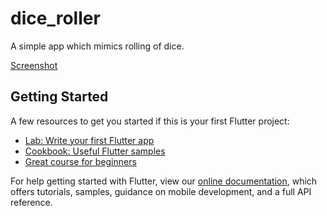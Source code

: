 # dice_roller

A simple app which mimics rolling of dice.

[Screenshot](https://www.androidcentral.com/sites/androidcentral.com/files/styles/xlarge_wm_brw/public/article_images/2018/11/google-one-hero.jpg?itok=uECiAKcc)



## Getting Started

A few resources to get you started if this is your first Flutter project:

- [Lab: Write your first Flutter app](https://flutter.dev/docs/get-started/codelab)
- [Cookbook: Useful Flutter samples](https://flutter.dev/docs/cookbook)
- [Great course for beginners](https://courses.learncodeonline.in/learn//complete-flutter-course)

For help getting started with Flutter, view our
[online documentation](https://flutter.dev/docs), which offers tutorials,
samples, guidance on mobile development, and a full API reference.
